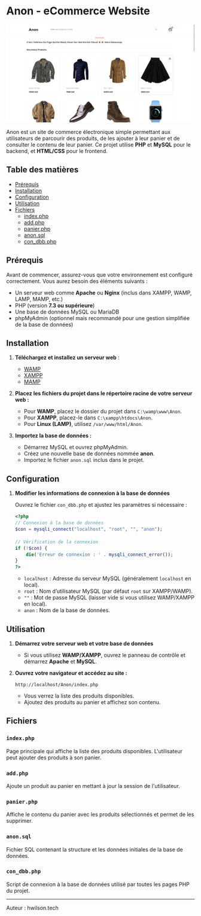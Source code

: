 # Anon - eCommerce Website

<img src="image.png" alt="Anon"/>

Anon est un site de commerce électronique simple permettant aux utilisateurs de parcourir des produits, de les ajouter à leur panier et de consulter le contenu de leur panier. Ce projet utilise **PHP** et **MySQL** pour le backend, et **HTML/CSS** pour le frontend.

## Table des matières

- [Prérequis](#prérequis)
- [Installation](#installation)
- [Configuration](#configuration)
- [Utilisation](#utilisation)
- [Fichiers](#fichiers)
  - [index.php](#indexphp)
  - [add.php](#addphp)
  - [panier.php](#panierphp)
  - [anon.sql](#anonsql)
  - [con_dbb.php](#con_dbbphp)

## Prérequis

Avant de commencer, assurez-vous que votre environnement est configuré correctement. Vous aurez besoin des éléments suivants :

- Un serveur web comme **Apache** ou **Nginx** (inclus dans XAMPP, WAMP, LAMP, MAMP, etc.)
- PHP (version **7.3 ou supérieure**)
- Une base de données MySQL ou MariaDB
- phpMyAdmin (optionnel mais recommandé pour une gestion simplifiée de la base de données)

## Installation

1. **Téléchargez et installez un serveur web** :
   - [WAMP](https://www.wampserver.com/)
   - [XAMPP](https://www.apachefriends.org/index.html)
   - [MAMP](https://www.mamp.info/en/)

2. **Placez les fichiers du projet dans le répertoire racine de votre serveur web :**
   - Pour **WAMP**, placez le dossier du projet dans `C:\wamp\www\Anon`.
   - Pour **XAMPP**, placez-le dans `C:\xampp\htdocs\Anon`.
   - Pour **Linux (LAMP)**, utilisez `/var/www/html/Anon`.

3. **Importez la base de données :**
   - Démarrez MySQL et ouvrez phpMyAdmin.
   - Créez une nouvelle base de données nommée **anon**.
   - Importez le fichier `anon.sql` inclus dans le projet.

## Configuration

1. **Modifier les informations de connexion à la base de données**
   
   Ouvrez le fichier `con_dbb.php` et ajustez les paramètres si nécessaire :

   ```php
   <?php
   // Connexion à la base de données
   $con = mysqli_connect("localhost", "root", "", "anon");
   
   // Vérification de la connexion
   if (!$con) {
       die('Erreur de connexion : ' . mysqli_connect_error());
   }
   ?>
   ```

   - `localhost` : Adresse du serveur MySQL (généralement `localhost` en local).
   - `root` : Nom d’utilisateur MySQL (par défaut `root` sur XAMPP/WAMP).
   - `""` : Mot de passe MySQL (laisser vide si vous utilisez WAMP/XAMPP en local).
   - `anon` : Nom de la base de données.

## Utilisation

1. **Démarrez votre serveur web et votre base de données**
   - Si vous utilisez **WAMP/XAMPP**, ouvrez le panneau de contrôle et démarrez **Apache** et **MySQL**.

2. **Ouvrez votre navigateur et accédez au site :**

   ```
   http://localhost/Anon/index.php
   ```

   - Vous verrez la liste des produits disponibles.
   - Ajoutez des produits au panier et affichez son contenu.

## Fichiers

### `index.php`
Page principale qui affiche la liste des produits disponibles. L'utilisateur peut ajouter des produits à son panier.

### `add.php`
Ajoute un produit au panier en mettant à jour la session de l'utilisateur.

### `panier.php`
Affiche le contenu du panier avec les produits sélectionnés et permet de les supprimer.

### `anon.sql`
Fichier SQL contenant la structure et les données initiales de la base de données.

### `con_dbb.php`
Script de connexion à la base de données utilisé par toutes les pages PHP du projet.

---

Auteur : hwilson.tech

